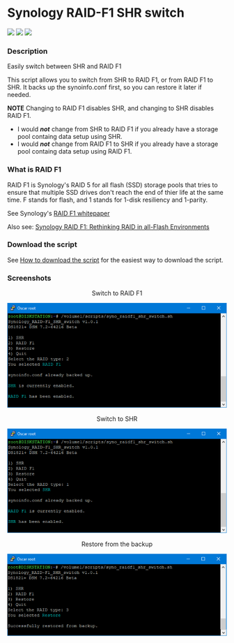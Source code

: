 # Synology RAID-F1 SHR switch

<a href="https://github.com/007revad/Synology_RAID-F1_SHR_switch/releases"><img src="https://img.shields.io/github/release/007revad/Synology_RAID-F1_SHR_switch.svg"></a>
<a href="https://hits.seeyoufarm.com"><img src="https://hits.seeyoufarm.com/api/count/incr/badge.svg?url=https%3A%2F%2Fgithub.com%2F007revad%2FSynology_RAID-F1_SHR_switch&count_bg=%2379C83D&title_bg=%23555555&icon=&icon_color=%23E7E7E7&title=hits&edge_flat=false"/></a>
[![](https://img.shields.io/static/v1?label=Sponsor&message=%E2%9D%A4&logo=GitHub&color=%23fe8e86)](https://github.com/sponsors/007revad)

### Description

Easily switch between SHR and RAID F1

This script allows you to switch from SHR to RAID F1, or from RAID F1 to SHR. It backs up the synoinfo.conf first, so you can restore it later if needed.

**NOTE** Changing to RAID F1 disables SHR, and changing to SHR disables RAID F1. 
- I would ***not*** change from SHR to RAID F1 if you already have a storage pool containg data setup using SHR.
- I would ***not*** change from RAID F1 to SHR if you already have a storage pool containg data setup using RAID F1.

### What is RAID F1

RAID F1 is Synology's RAID 5 for all flash (SSD) storage pools that tries to ensure that multiple SSD drives don't reach the end of thier life at the same time. F stands for flash, and 1 stands for 1-disk resiliency and 1-parity.

See Synology's <a href="https://global.download.synology.com/download/Document/Software/WhitePaper/Firmware/DSM/All/enu/Synology_RAID_F1_WP.pdf">RAID F1 whitepaper</a>

Also see: <a href="https://www.insight.com/en_US/content-and-resources/2017/01112017-rethinking-raid-in-all-flash-environments.html">Synology RAID F1: Rethinking RAID in all-Flash Environments</a>

### Download the script

See <a href=images/how_to_download_generic.png/>How to download the script</a> for the easiest way to download the script.

### Screenshots

<p align="center">Switch to RAID F1</p>
<p align="center"><img src="/images/raidf1_shr-switch1.png"></p>

<p align="center">Switch to SHR</p>
<p align="center"><img src="/images/raidf1_shr-switch2.png"></p>

<p align="center">Restore from the backup</p>
<p align="center"><img src="/images/raidf1_shr-switch3.png"></p>
